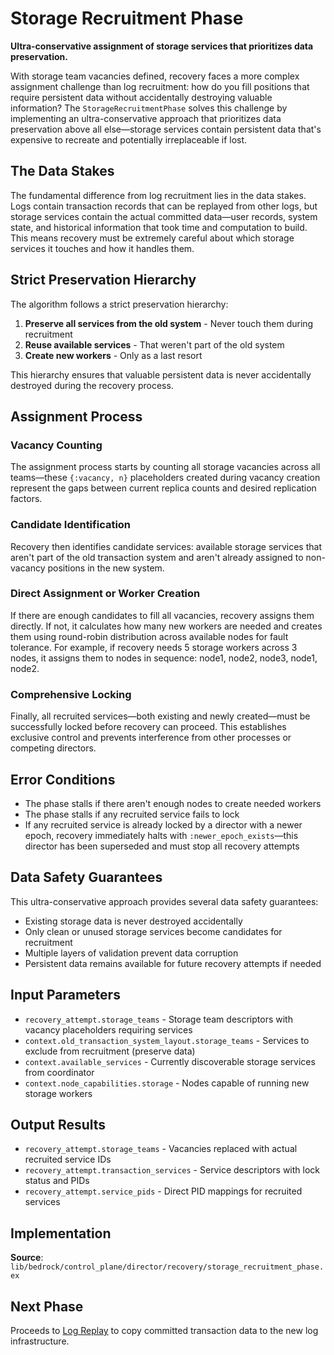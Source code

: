 # Storage Recruitment Phase

**Ultra-conservative assignment of storage services that prioritizes data preservation.**

With storage team vacancies defined, recovery faces a more complex assignment challenge than log recruitment: how do you fill positions that require persistent data without accidentally destroying valuable information? The `StorageRecruitmentPhase` solves this challenge by implementing an ultra-conservative approach that prioritizes data preservation above all else—storage services contain persistent data that's expensive to recreate and potentially irreplaceable if lost.

## The Data Stakes

The fundamental difference from log recruitment lies in the data stakes. Logs contain transaction records that can be replayed from other logs, but storage services contain the actual committed data—user records, system state, and historical information that took time and computation to build. This means recovery must be extremely careful about which storage services it touches and how it handles them.

## Strict Preservation Hierarchy

The algorithm follows a strict preservation hierarchy:

1. **Preserve all services from the old system** - Never touch them during recruitment
2. **Reuse available services** - That weren't part of the old system  
3. **Create new workers** - Only as a last resort

This hierarchy ensures that valuable persistent data is never accidentally destroyed during the recovery process.

## Assignment Process

### Vacancy Counting
The assignment process starts by counting all storage vacancies across all teams—these `{:vacancy, n}` placeholders created during vacancy creation represent the gaps between current replica counts and desired replication factors.

### Candidate Identification
Recovery then identifies candidate services: available storage services that aren't part of the old transaction system and aren't already assigned to non-vacancy positions in the new system.

### Direct Assignment or Worker Creation
If there are enough candidates to fill all vacancies, recovery assigns them directly. If not, it calculates how many new workers are needed and creates them using round-robin distribution across available nodes for fault tolerance. For example, if recovery needs 5 storage workers across 3 nodes, it assigns them to nodes in sequence: node1, node2, node3, node1, node2.

### Comprehensive Locking
Finally, all recruited services—both existing and newly created—must be successfully locked before recovery can proceed. This establishes exclusive control and prevents interference from other processes or competing directors.

## Error Conditions

- The phase stalls if there aren't enough nodes to create needed workers
- The phase stalls if any recruited service fails to lock  
- If any recruited service is already locked by a director with a newer epoch, recovery immediately halts with `:newer_epoch_exists`—this director has been superseded and must stop all recovery attempts

## Data Safety Guarantees

This ultra-conservative approach provides several data safety guarantees:

- Existing storage data is never destroyed accidentally
- Only clean or unused storage services become candidates for recruitment
- Multiple layers of validation prevent data corruption
- Persistent data remains available for future recovery attempts if needed

## Input Parameters

- `recovery_attempt.storage_teams` - Storage team descriptors with vacancy placeholders requiring services
- `context.old_transaction_system_layout.storage_teams` - Services to exclude from recruitment (preserve data)
- `context.available_services` - Currently discoverable storage services from coordinator  
- `context.node_capabilities.storage` - Nodes capable of running new storage workers

## Output Results

- `recovery_attempt.storage_teams` - Vacancies replaced with actual recruited service IDs
- `recovery_attempt.transaction_services` - Service descriptors with lock status and PIDs
- `recovery_attempt.service_pids` - Direct PID mappings for recruited services

## Implementation

**Source**: `lib/bedrock/control_plane/director/recovery/storage_recruitment_phase.ex`

## Next Phase

Proceeds to [Log Replay](08-log-replay.md) to copy committed transaction data to the new log infrastructure.